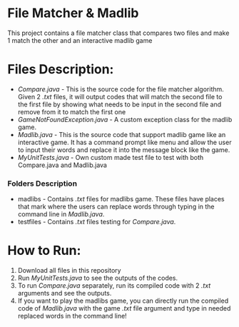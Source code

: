 # File Matcher & Madlib
This project contains a file matcher class that compares two files and make 1 match the other and an interactive madlib game

# Files Description:
- *Compare.java* - This is the source code for the file matcher algorithm. Given 2 *.txt* files, it will output codes that will match the second file to the first file by showing what needs to be input in the second file and remove from it to match the first one
- *GameNotFoundException.java* - A custom exception class for the madlib game. 
- *Madlib.java* - This is the source code that support madlib game like an interactive game. It has a command prompt like menu and allow the user to input their words and replace it into the message block like the game.
- *MyUnitTests.java* - Own custom made test file to test with both Compare.java and Madlib.java

### Folders Description
- madlibs - Contains *.txt* files for madlibs game. These files have places that mark where the users can replace words through typing in the command line in *Madlib.java*.
- testfiles - Contains *.txt* files testing for *Compare.java*.

# How to Run:
1. Download all files in this repository
2. Run *MyUnitTests.java* to see the outputs of the codes.
3. To run *Compare.java* separately, run its compiled code with 2 *.txt* arguments and see the outputs.
3. If you want to play the madlibs game, you can directly run the compiled code of *Madlib.java* with the game *.txt* file argument and type in needed replaced words in the command line!
